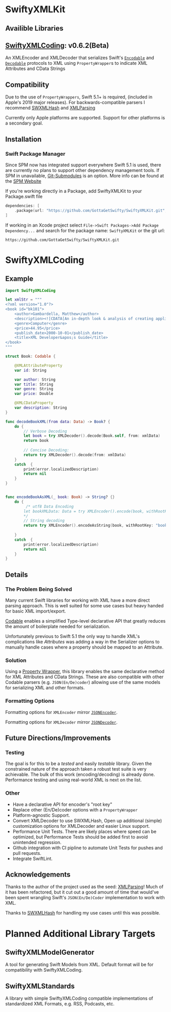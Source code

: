 # SwiftyXMLKit

## Availible Libraries

## [SwiftyXMLCoding](#SwiftyXMLCoding): **v0.6.2(Beta)**

 An XMLEncoder and XMLDecoder that serializes Swift's [`Encodable`](https://developer.apple.com/documentation/swift/encodable) and [`Decodable`](https://developer.apple.com/documentation/swift/decodable) protocols to XML using `PropertyWrapper`s to indicate XML Attributes and CData Strings

## Compatibility

Due to the use of `PropertyWrappers`, Swift 5.1+ is required, (included in Apple's 2019 major releases). For backwards-compatible parsers I recommend [SWXMLHash](https://github.com/drmohundro/SWXMLHash) and [XMLParsing](https://github.com/ShawnMoore/XMLParsing)

Currently only Apple platforms are supported. Support for other platforms is a secondary goal.

## Installation

### Swift Package Manager

Since SPM now has integrated support everywhere Swift 5.1 is used, there are currently no plans to support other dependency management tools. If SPM in unavailable, [Git-Submodules](https://git-scm.com/book/en/v2/Git-Tools-Submodules) is an option. More info can be found at the [SPM Website](https://swift.org/package-manager/)

If you're working directly in a Package, add SwiftyXMLKit to your Package.swift file

```swift
dependencies: [
    .package(url: "https://github.com/GottaGetSwifty/SwiftyXMLKit.git", .upToNextMajor(from: "0.6.0-beta" )),
]
```

If working in an Xcode project select `File->Swift Packages->Add Package Dependency...` and search for the package name: `SwiftyXMLKit` or the git url:

`https://github.com/GottaGetSwifty/SwiftyXMLKit.git`

# SwiftyXMLCoding

## Example

```swift
import SwiftyXMLCoding

let xmlStr = """
<?xml version="1.0"?>
<book id="bk101">
    <author>Gambardella, Matthew</author>
    <description><![CDATA[An in-depth look & analysis of creating applications with XML.]]></description>
    <genre>Computer</genre>
    <price>44.95</price>
    <publish_date>2000-10-01</publish_date>
    <title>XML Developer&apos;s Guide</title>
</book>
"""

struct Book: Codable {

    @XMLAttributeProperty
    var id: String

    var author: String
    var title: String
    var genre: String
    var price: Double

    @XMLCDataProperty
    var description: String
}

func decodeBookXML(from data: Data) -> Book? {
    do {
        // Verbose Decoding
        let book = try XMLDecoder().decode(Book.self, from: xmlData)
        return book
        
        // Concise Decoding:
        return try XMLDecoder().decode(from: xmlData)
    }
    catch  {
        print(error.localizedDescription)
        return nil
    }
}


func encodeBookAsXML(_ book: Book) -> String? {}
    do {
         /* utf8 Data Encoding
        let bookXMLData: Data = try XMLEncoder().encode(book, withRootKey: "book", header: XMLHeader(version: 1.0)
        */
        // String decoding
        return try XMLEncoder().encodeAsString(book, withRootKey: "book", header: XMLHeader(version: 1.0)
       
    }
    catch  {
        print(error.localizedDescription)
        return nil
    }
}
```
## Details

### The Problem Being Solved

Many current Swift libraries for working with XML have a more direct parsing approach. This is well suited for some use cases but heavy handed for basic XML import/export.

[Codable](https://developer.apple.com/documentation/swift/codable) enables a simplified Type-level declarative API that greatly reduces the amount of boilerplate needed for serialization.

Unfortunately previous to Swift 5.1 the only way to handle XML's complications like _Attributes_ was adding a way in the Serializer options to manually handle cases where a property should be mapped to an Attribute.

### Solution

Using a [Property Wrapper](https://github.com/apple/swift-evolution/blob/master/proposals/0258-property-wrappers.md), this library enables the same declarative method for XML Attributes and CData Strings. These are also compatible with other Codable parsers (e.g. `JSON(En/De)coder`) allowing use of the same models for serializing XML and other formats.

### Formatting Options

Formatting options for `XMLEncoder` mirror [`JSONEncoder`](https://developer.apple.com/documentation/foundation/jsonencoder).

Formatting options for `XMLDecoder` mirror [`JSONDecoder`](https://developer.apple.com/documentation/foundation/jsondecoder).

## Future Directions/Improvements

### Testing

The goal is for this to be a _tested_ and easily _testable_ library. Given the constrained nature of the approach taken a robust test suite is very achievable. The bulk of this work (encoding/decoding) is already done. Performance testing and using real-world XML is next on the list.

### Other
* Have a declarative API for encoder's "root key"
* Replace other (En/De)coder options with a `PropertyWrapper`
* Platform-agnostic Support.
* Convert XMLDecoder to use SWXMLHash, Open up additional (simple) customization options for XMLDecoder and easier Linux support.
* Performance Unit Tests. There are likely places where speed can be optimized, but Performance Tests should be added first to avoid unintended regression.
* Github integration with CI pipline to automate Unit Tests for pushes and pull requests.
* Integrate SwiftLint.

## Acknowledgements

Thanks to the author of the project used as the seed: [XMLParsing](https://github.com/ShawnMoore/XMLParsing)! Much of it has been refactored, but it cut out a good amount of time that would've been spent wrangling Swift's `JSON(En/De)Coder` implementation to work with XML.

Thanks to [SWXMLHash](https://github.com/drmohundro/SWXMLHash) for handling my use cases until this was possible.

# Planned Additional Library Targets

## SwiftyXMLModelGenerator

A tool for generating Swift Models from XML. Default format will be for compatibility with SwiftyXMLCoding.

## SwiftyXMLStandards

A library with simple SwiftyXMLCoding compatible implementations of standardized XML Formats, e.g. RSS, Podcasts, etc.
